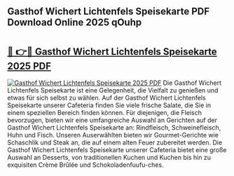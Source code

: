 ## Gasthof Wichert Lichtenfels Speisekarte PDF Download Online 2025 qOuhp

# <h2><a href="http://gc67rze.nevu.top/?p=Gasthof+Wichert+Lichtenfels+Speisekarte">🔗 👉🔴 Gasthof Wichert Lichtenfels Speisekarte 2025 PDF</a></h2>

[![Gasthof Wichert Lichtenfels Speisekarte 2025 PDF](https://i.imgur.com/dBaPXMq.png)](http://gc67rze.nevu.top/?p=Gasthof+Wichert+Lichtenfels+Speisekarte)
Die Gasthof Wichert Lichtenfels Speisekarte ist eine Gelegenheit, die Vielfalt zu genießen und etwas für sich selbst zu wählen. Auf der Gasthof Wichert Lichtenfels Speisekarte unserer Cafeteria finden Sie viele frische Salate, die Sie in einem speziellen Bereich finden können. Für diejenigen, die Fleisch bevorzugen, bieten wir eine umfangreiche Auswahl an Gerichten auf der Gasthof Wichert Lichtenfels Speisekarte an: Rindfleisch, Schweinefleisch, Huhn und Fisch. Unseren Auserwählten bieten wir Gourmet-Gerichte wie Schaschlik und Steak an, die auf einem alten Feuer zubereitet werden. Die Gasthof Wichert Lichtenfels Speisekarte unserer Cafeteria bietet eine große Auswahl an Desserts, von traditionellen Kuchen und Kuchen bis hin zu exquisiten Crème Brûlée und Schokoladenfuufu-ches.
